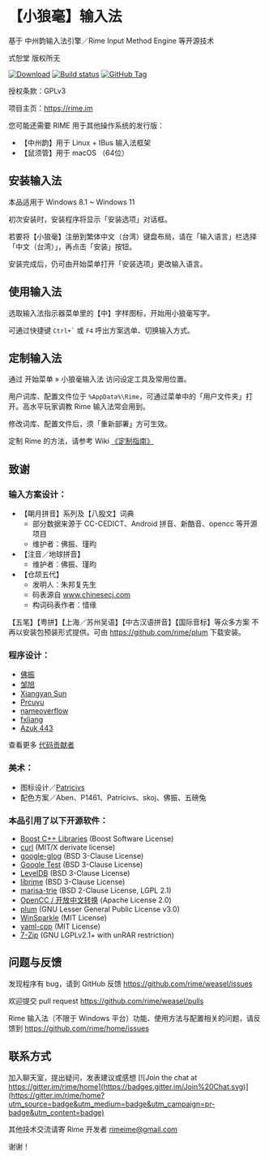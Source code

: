 ﻿【小狼毫】输入法
================

基于 中州韵输入法引擎／Rime Input Method Engine 等开源技术

式恕堂 版权所无

[![Download](https://img.shields.io/github/v/release/rime/weasel)](https://github.com/rime/weasel/releases/latest)
[![Build status](https://github.com/rime/weasel/actions/workflows/commit-ci.yml/badge.svg)](https://github.com/rime/weasel/actions/workflows/commit-ci.yml)
[![GitHub Tag](https://img.shields.io/github/tag/rime/weasel.svg)](https://github.com/rime/weasel)

授权条款：GPLv3

项目主页：https://rime.im

您可能还需要 RIME 用于其他操作系统的发行版：

  * 【中州韵】用于 Linux + IBus 输入法框架
  * 【鼠须管】用于 macOS （64位）

安装输入法
----------

本品适用于 Windows 8.1 ~ Windows 11

初次安装时，安装程序将显示「安装选项」对话框。

若要将【小狼毫】注册到繁体中文（台湾）键盘布局，请在「输入语言」栏选择「中文（台湾）」，再点击「安装」按钮。

安装完成后，仍可由开始菜单打开「安装选项」更改输入语言。

使用输入法
----------

选取输入法指示器菜单里的【中】字样图标，开始用小狼毫写字。

可通过快捷键 <code>Ctrl+`</code> 或 <code>F4</code> 呼出方案选单、切换输入方式。

定制输入法
----------

通过 开始菜单 » 小狼毫输入法 访问设定工具及常用位置。

用户词库、配置文件位于 `%AppData%\Rime`，可通过菜单中的「用户文件夹」打开。高水平玩家调教 Rime 输入法常会用到。

修改词库、配置文件后，须「重新部署」方可生效。

定制 Rime 的方法，请参考 Wiki [《定制指南》](https://github.com/rime/home/wiki/CustomizationGuide)

致谢
----

### 输入方案设计：

  * 【朙月拼音】系列及【八股文】词典
    - 部分数据来源于 CC-CEDICT、Android 拼音、新酷音、opencc 等开源项目
    - 维护者：佛振、瑾昀
  * 【注音／地球拼音】
    - 维护者：佛振、瑾昀
  * 【仓颉五代】
    - 发明人：朱邦复先生
    - 码表源自 www.chinesecj.com
    - 构词码表作者：惜缘

  【五笔】【粤拼】【上海／苏州吴语】【中古汉语拼音】【国际音标】等众多方案
  不再以安装包预装形式提供。可由 <https://github.com/rime/plum> 下载安装。

### 程序设计：

  * [佛振](https://github.com/lotem)
  * [邹旭](https://github.com/zouxu09)
  * [Xiangyan Sun](https://github.com/wishstudio)
  * [Prcuvu](https://github.com/Prcuvu)
  * [nameoverflow](https://github.com/nameoverflow)
  * [fxliang](https://github.com/fxliang)
  * [Azuk 443](https://github.com/determ1ne)

  查看更多 [代码贡献者](https://github.com/rime/weasel/graphs/contributors)

### 美术：

  * 图标设计／[Patricivs](https://github.com/Patricivs)
  * 配色方案／Aben、P1461、Patricivs、skoj、佛振、五磅兔

### 本品引用了以下开源软件：

  * [Boost C++ Libraries](http://www.boost.org/) (Boost Software License)
  * [curl](https://curl.haxx.se/) (MIT/X derivate license)
  * [google-glog](https://github.com/google/glog) (BSD 3-Clause License)
  * [Google Test](https://github.com/google/googletest) (BSD 3-Clause License)
  * [LevelDB](https://github.com/google/leveldb) (BSD 3-Clause License)
  * [librime](https://github.com/rime/librime) (BSD 3-Clause License)
  * [marisa-trie](https://github.com/s-yata/marisa-trie) (BSD 2-Clause License, LGPL 2.1)
  * [OpenCC / 开放中文转换](https://github.com/BYVoid/OpenCC) (Apache License 2.0)
  * [plum](https://github.com/rime/plum) (GNU Lesser General Public License v3.0)
  * [WinSparkle](https://github.com/vslavik/winsparkle) (MIT License)
  * [yaml-cpp](https://github.com/jbeder/yaml-cpp) (MIT License)
  * [7-Zip](https://www.7-zip.org) (GNU LGPLv2.1+ with unRAR restriction)

问题与反馈
----------

发现程序有 bug，请到 GitHub 反馈
<https://github.com/rime/weasel/issues>

欢迎提交 pull request
<https://github.com/rime/weasel/pulls>

Rime 输入法（不限于 Windows 平台）功能、使用方法与配置相关的问题，请反馈到
<https://github.com/rime/home/issues>

联系方式
--------

加入聊天室，提出疑问，发表建议或感想
[![Join the chat at https://gitter.im/rime/home](https://badges.gitter.im/Join%20Chat.svg)](https://gitter.im/rime/home?utm_source=badge&utm_medium=badge&utm_campaign=pr-badge&utm_content=badge)

其他技术交流请寄 Rime 开发者 <rimeime@gmail.com>

谢谢！

